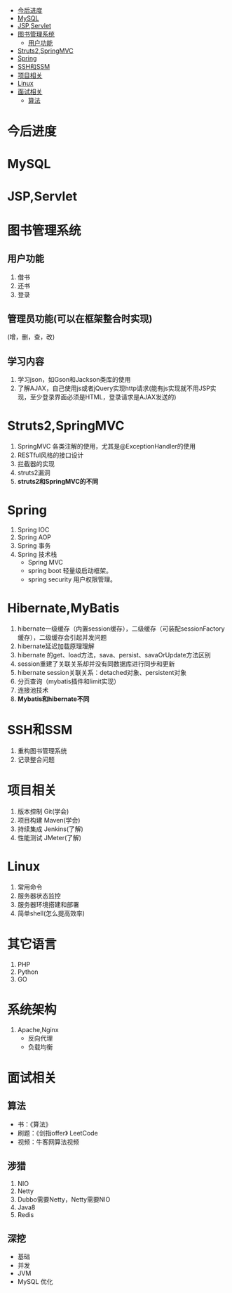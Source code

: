 <!-- START doctoc generated TOC please keep comment here to allow auto update -->
<!-- DON'T EDIT THIS SECTION, INSTEAD RE-RUN doctoc TO UPDATE -->


- [今后进度](#%E4%BB%8A%E5%90%8E%E8%BF%9B%E5%BA%A6)
- [MySQL](#mysql)
- [JSP,Servlet](#jspservlet)
- [图书管理系统](#%E5%9B%BE%E4%B9%A6%E7%AE%A1%E7%90%86%E7%B3%BB%E7%BB%9F)
  - [用户功能](#%E7%94%A8%E6%88%B7%E5%8A%9F%E8%83%BD)
- [Struts2,SpringMVC](#struts2springmvc)
- [Spring](#spring)
- [SSH和SSM](#ssh%E5%92%8Cssm)
- [项目相关](#%E9%A1%B9%E7%9B%AE%E7%9B%B8%E5%85%B3)
- [Linux](#linux)
- [面试相关](#%E9%9D%A2%E8%AF%95%E7%9B%B8%E5%85%B3)
  - [算法](#%E7%AE%97%E6%B3%95)

<!-- END doctoc generated TOC please keep comment here to allow auto update -->



# 今后进度

# MySQL

# JSP,Servlet

# 图书管理系统
## 用户功能
1. 借书
2. 还书
3. 登录
## 管理员功能(可以在框架整合时实现)
(增，删，查，改)
## 学习内容
1. 学习json，如Gson和Jackson类库的使用
2. 了解AJAX，自己使用js或者jQuery实现http请求(能有js实现就不用JSP实现，至少登录界面必须是HTML，登录请求是AJAX发送的)

# Struts2,SpringMVC
1. SpringMVC 各类注解的使用，尤其是@ExceptionHandler的使用
2. RESTful风格的接口设计
3. 拦截器的实现
4. struts2漏洞
5. **struts2和SpringMVC的不同**


# Spring

1. Spring IOC
2. Spring AOP
3. Spring 事务
4. Spring 技术栈
    - Spring MVC
    - spring boot 轻量级启动框架。
    - spring security 用户权限管理。
# Hibernate,MyBatis
1. hibernate一级缓存（内置session缓存），二级缓存（可装配sessionFactory缓存），二级缓存会引起并发问题
2. hibernate延迟加载原理理解
3. hibernate 的get、load方法，sava、persist、savaOrUpdate方法区别
4. session重建了关联关系却并没有同数据库进行同步和更新　　
5. hibernate session关联关系：detached对象、persistent对象
7. 分页查询（mybatis插件和limit实现）
8. 连接池技术
9. **Mybatis和hibernate不同**

# SSH和SSM

1. 重构图书管理系统
2. 记录整合问题

# 项目相关
1. 版本控制 Git(学会)
2. 项目构建 Maven(学会)
3. 持续集成 Jenkins(了解)
4. 性能测试 JMeter(了解)

# Linux
1. 常用命令
2. 服务器状态监控
3. 服务器环境搭建和部署
4. 简单shell(怎么提高效率)
# 其它语言
1. PHP
2. Python
3. GO
# 系统架构
1. Apache,Nginx
    - 反向代理
    - 负载均衡

# 面试相关

## 算法
- 书：《算法》
- 刷题：《剑指offer》 LeetCode
- 视频：牛客网算法视频
## 涉猎
1. NIO
2. Netty
3. Dubbo需要Netty，Netty需要NIO
4. Java8
5. Redis
## 深挖
- 基础
- 并发
- JVM
- MySQL 优化
